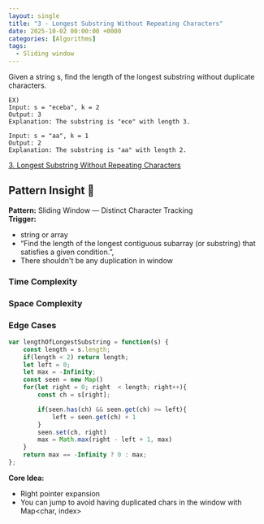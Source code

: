 ```yaml
---
layout: single
title: "3 - Longest Substring Without Repeating Characters"
date: 2025-10-02 00:00:00 +0000
categories: [Algorithms]
tags:
  - Sliding window
---
```


Given a string s, find the length of the longest substring without duplicate characters.
```
EX)
Input: s = "eceba", k = 2
Output: 3
Explanation: The substring is "ece" with length 3.

Input: s = "aa", k = 1
Output: 2
Explanation: The substring is "aa" with length 2.

```

[3. Longest Substring Without Repeating Characters](https://leetcode.com/problems/longest-substring-without-repeating-characters/)


## Pattern Insight 🧰
**Pattern:** Sliding Window — Distinct Character Tracking  
**Trigger:**  
- string or array 
- “Find the length of the longest contiguous subarray (or substring) that satisfies a given condition.”, 
- There shouldn't be any duplication in window 

### Time Complexity


### Space Complexity

### Edge Cases





```javascript
var lengthOfLongestSubstring = function(s) {
    const length = s.length;
    if(length < 2) return length;
    let left = 0;
    let max = -Infinity;
    const seen = new Map()
    for(let right = 0; right  < length; right++){
        const ch = s[right];

        if(seen.has(ch) && seen.get(ch) >= left){
            left = seen.get(ch) + 1
        }
        seen.set(ch, right) 
        max = Math.max(right - left + 1, max)
    }
    return max == -Infinity ? 0 : max;
};
```

**Core Idea:**  
- Right pointer expansion
- You can jump to avoid having duplicated chars in the window with Map<char, index>


